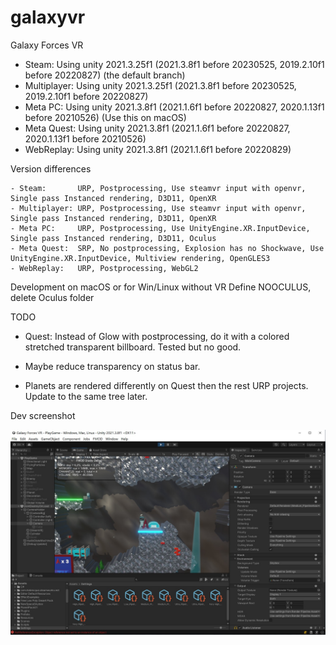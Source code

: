 # galaxyvr
Galaxy Forces VR

- Steam:       Using unity 2021.3.25f1 (2021.3.8f1 before 20230525, 2019.2.10f1 before 20220827) (the default branch)
- Multiplayer: Using unity 2021.3.25f1 (2021.3.8f1 before 20230525, 2019.2.10f1 before 20220827)
- Meta PC:     Using unity 2021.3.8f1 (2021.1.6f1 before 20220827, 2020.1.13f1 before 20210526) (Use this on macOS)
- Meta Quest:  Using unity 2021.3.8f1 (2021.1.6f1 before 20220827, 2020.1.13f1 before 20210526)
- WebReplay:   Using unity 2021.3.8f1 (2021.1.6f1 before 20220829)

Version differences

```
- Steam:       URP, Postprocessing, Use steamvr input with openvr, Single pass Instanced rendering, D3D11, OpenXR
- Multiplayer: URP, Postprocessing, Use steamvr input with openvr, Single pass Instanced rendering, D3D11, OpenXR
- Meta PC:     URP, Postprocessing, Use UnityEngine.XR.InputDevice, Single pass Instanced rendering, D3D11, Oculus
- Meta Quest:  SRP, No postprocessing, Explosion has no Shockwave, Use UnityEngine.XR.InputDevice, Multiview rendering, OpenGLES3
- WebReplay:   URP, Postprocessing, WebGL2
```

Development on macOS or for Win/Linux without VR
Define NOOCULUS, delete Oculus folder

TODO

* Quest: Instead of Glow with postprocessing, do it with a colored stretched transparent billboard.
 Tested but no good.

* Maybe reduce transparency on status bar.

* Planets are rendered differently on Quest then the rest URP projects.
 Update to the same tree later.

Dev screenshot

![Current dev screenshot](/gfx_dev/bloom_editor.jpg)